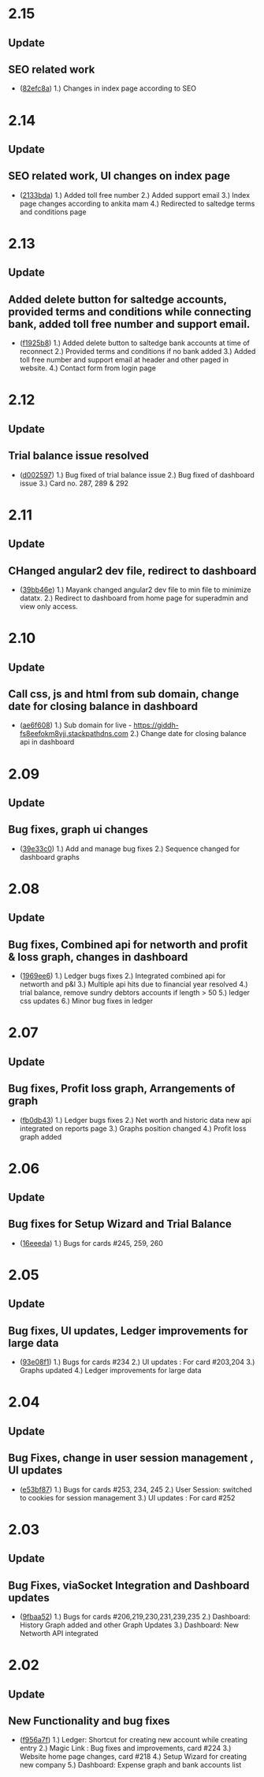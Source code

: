 # 2.15

## Update

## SEO related work
 
- ([82efc8a](https://github.com/Walkover-Web-Solution/Giddh-UI/commit/82efc8a88f72a9d647df0e3632e5d068b5e71fbb))
    1.) Changes in index page according to SEO

# 2.14

## Update

## SEO related work, UI changes on index page
 
- ([2133bda](https://github.com/Walkover-Web-Solution/Giddh-UI/commit/2133bdad49fa9b60d15fa2d674dd63453b524e16))
    1.) Added toll free number
    2.) Added support email
    3.) Index page changes according to ankita mam
    4.) Redirected to saltedge terms and conditions page

# 2.13

## Update

## Added delete button for saltedge accounts, provided terms and conditions while connecting bank, added toll free number and support email.
 
- ([f1925b8](https://github.com/Walkover-Web-Solution/Giddh-UI/commit/f1925b81a0d168cf029f0efca3d615412cfb5484))
    1.) Added delete button to saltedge bank accounts at time of reconnect
    2.) Provided terms and conditions if no bank added
    3.) Added toll free number and support email at header and other paged in website.
    4.) Contact form from login page


# 2.12

## Update

## Trial balance issue resolved
 
- ([d002597](https://github.com/Walkover-Web-Solution/Giddh-UI/commit/d002597f7ae335be81764649c4a33f9632e5a11b))
    1.) Bug fixed of trial balance issue
    2.) Bug fixed of dashboard issue
    3.) Card no. 287, 289 & 292
    
    
# 2.11

## Update

## CHanged angular2 dev file, redirect to dashboard
 
- ([39bb46e](https://github.com/Walkover-Web-Solution/Giddh-UI/commit/39bb46e18a65098eb8073212f1d98acb6daac101))
    1.) Mayank changed angular2 dev file to min file to minimize datatx.
    2.) Redirect to dashboard from home page for superadmin and view only access.

# 2.10

## Update

## Call css, js and html from sub domain, change date for closing balance in dashboard

- ([ae6f608](https://github.com/Walkover-Web-Solution/Giddh-UI/commit/ae6f608a303501393d03282baac9175278e06c9c))
    1.) Sub domain for live - https://giddh-fs8eefokm8yjj.stackpathdns.com
    2.) Change date for closing balance api in dashboard
    
    
# 2.09

## Update

## Bug fixes, graph ui changes

- ([39e33c0](https://github.com/Walkover-Web-Solution/Giddh-UI/commit/39e33c0b2f5cff63b42774d3b8b1183b277bf97e))
    1.) Add and manage bug fixes
    2.) Sequence changed for dashboard graphs

# 2.08

## Update

## Bug fixes, Combined api for networth and profit & loss graph, changes in dashboard

- ([1969ee6](https://github.com/Walkover-Web-Solution/Giddh-UI/commit/1969ee620370f51d1a0074af758409d2aac68a29))
    1.) Ledger bugs fixes
    2.) Integrated combined api for networth and p&l
    3.) Multiple api hits due to financial year resolved
    4.) trial balance, remove sundry debtors accounts if length > 50
    5.) ledger css updates
    6.) Minor bug fixes in ledger

# 2.07

## Update

## Bug fixes, Profit loss graph, Arrangements of graph

- ([fb0db43](https://github.com/Walkover-Web-Solution/Giddh-UI/commit/fb0db438fd2bd39f2c83abab338e3ef7e6b2f5dd))
    1.) Ledger bugs fixes
    2.) Net worth and historic data new api integrated on reports page
    3.) Graphs position changed
    4.) Profit loss graph added


# 2.06

## Update

## Bug fixes for Setup Wizard and Trial Balance

- ([16eeeda](https://github.com/Walkover-Web-Solution/Giddh-UI/commit/16eeedaa05adc43c89790e871fa7babfbffd2b56))
    1.) Bugs for cards #245, 259, 260


# 2.05

## Update

## Bug fixes, UI updates, Ledger improvements for large data

- ([93e08f1](https://github.com/Walkover-Web-Solution/Giddh-UI/commit/93e08f1dfc37a2a3c93460d7814ec21300f2494e))
    1.) Bugs for cards #234
    2.) UI updates :  For card #203,204
    3.) Graphs updated
    4.) Ledger improvements for large data


# 2.04

## Update

## Bug Fixes, change in user session management , UI updates

- ([e53bf87](https://github.com/Walkover-Web-Solution/Giddh-UI/commit/e53bf876d98202c9dd8ba544d11ac01048f2a683))
    1.) Bugs for cards #253, 234, 245
   	2.) User Session: switched to cookies for session management
   	3.) UI updates :  For card #252


# 2.03

## Update

## Bug Fixes, viaSocket Integration and Dashboard updates

- ([9fbaa52](https://github.com/Walkover-Web-Solution/Giddh-UI/commit/9fbaa52364f9acc3610cc7a12b28ff41db751b4b))
    1.) Bugs for cards #206,219,230,231,239,235
   	2.) Dashboard: History Graph added and other Graph Updates
   	3.) Dashboard: New Networth API integrated


# 2.02

## Update

## New Functionality and bug fixes 

- ([f956a7f](https://github.com/Walkover-Web-Solution/Giddh-UI/commit/f956a7f8a727ecc541384d37d9e9eee2a8195bd8))
    1.) Ledger: Shortcut for creating new account while creating entry
    2.) Magic Link : Bug fixes and improvements, card #224
    3.) Website home page changes, card #218
    4.) Setup Wizard for creating new company
    5.) Dashboard: Expense graph and bank accounts list